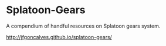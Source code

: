 # Splatoon-Gears
A compendium of handful resources on Splatoon gears system.

http://jfgoncalves.github.io/splatoon-gears/
